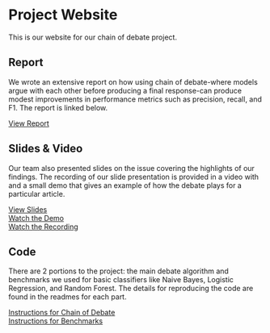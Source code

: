 # Project Website
This is our website for our chain of debate project.

## Report
We wrote an extensive report on how using chain of debate-where models argue with each other before producing a final response-can produce modest improvements in performance metrics such as precision, recall, and F1. The report is linked below.

[View Report](https://github.com/Omer1BC/LLMProject/blob/main/Chain_of_Debate__A_Multi_Agent_Framework_for_Misinformation_Detection.pdf)  


## Slides & Video
Our team also presented slides on the issue covering the highlights of our findings. The recording of our slide presentation is provided in a video with and a small demo that gives an example of how the debate plays for a particular article.

[View Slides](https://github.com/Omer1BC/LLMProject/blob/main/Chain_of_Debate__A_Multi_Agent_Framework_for_Misinformation_Detection.pdf)  
[Watch the Demo](https://www.youtube.com/watch?v=BfJ4w71tdrE)  
[Watch the Recording](https://www.youtube.com/watch?v=UkqEEMxqT9g&t=421s)


## Code
There are 2 portions to the project: the main debate algorithm and benchmarks we used for basic classifiers like Naive Bayes, Logistic Regression, and Random Forest. The details for reproducing the code are found in the readmes for each part.

[Instructions for Chain of Debate](https://github.com/Omer1BC/LLMProject/tree/main/code/chain-of-debate/informed-llm)  
[Instructions for Benchmarks](https://github.com/Omer1BC/LLMProject/tree/main/code/benchmarks)  


